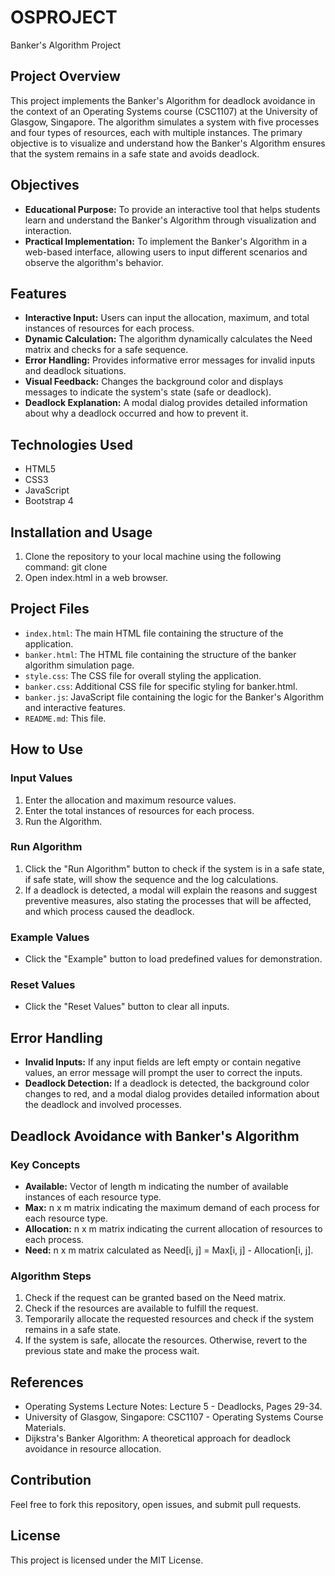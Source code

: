 # OSPROJECT
 Banker's Algorithm Project

## Project Overview

This project implements the Banker's Algorithm for deadlock avoidance in the context of an Operating Systems course (CSC1107) at the University of Glasgow, Singapore. The algorithm simulates a system with five processes and four types of resources, each with multiple instances. The primary objective is to visualize and understand how the Banker's Algorithm ensures that the system remains in a safe state and avoids deadlock.

## Objectives

- **Educational Purpose:** To provide an interactive tool that helps students learn and understand the Banker's Algorithm through visualization and interaction.
- **Practical Implementation:** To implement the Banker's Algorithm in a web-based interface, allowing users to input different scenarios and observe the algorithm's behavior.

## Features

- **Interactive Input:** Users can input the allocation, maximum, and total instances of resources for each process.
- **Dynamic Calculation:** The algorithm dynamically calculates the Need matrix and checks for a safe sequence.
- **Error Handling:** Provides informative error messages for invalid inputs and deadlock situations.
- **Visual Feedback:** Changes the background color and displays messages to indicate the system's state (safe or deadlock).
- **Deadlock Explanation:** A modal dialog provides detailed information about why a deadlock occurred and how to prevent it.

## Technologies Used

- HTML5
- CSS3
- JavaScript
- Bootstrap 4

## Installation and Usage

1. Clone the repository to your local machine using the following command:
    git clone <repository-url>
2. Open index.html in a web browser.

## Project Files

- `index.html`: The main HTML file containing the structure of the application.
- `banker.html`: The HTML file containing the structure of the banker algorithm simulation page.
- `style.css`: The CSS file for overall styling the application.
- `banker.css`: Additional CSS file for specific styling for banker.html.
- `banker.js`: JavaScript file containing the logic for the Banker's Algorithm and interactive features.
- `README.md`: This file.

## How to Use

### Input Values

1. Enter the allocation and maximum resource values.
2. Enter the total instances of resources for each process.
3. Run the Algorithm.

### Run Algorithm

1. Click the "Run Algorithm" button to check if the system is in a safe state, if safe state, will show the sequence and the log calculations.
2. If a deadlock is detected, a modal will explain the reasons and suggest preventive measures, also stating the processes that will be affected, and which process caused the deadlock.

### Example Values

- Click the "Example" button to load predefined values for demonstration.

### Reset Values

- Click the "Reset Values" button to clear all inputs.

## Error Handling

- **Invalid Inputs:** If any input fields are left empty or contain negative values, an error message will prompt the user to correct the inputs.
- **Deadlock Detection:** If a deadlock is detected, the background color changes to red, and a modal dialog provides detailed information about the deadlock and involved processes.

## Deadlock Avoidance with Banker's Algorithm

### Key Concepts

- **Available:** Vector of length m indicating the number of available instances of each resource type.
- **Max:** n x m matrix indicating the maximum demand of each process for each resource type.
- **Allocation:** n x m matrix indicating the current allocation of resources to each process.
- **Need:** n x m matrix calculated as Need[i, j] = Max[i, j] - Allocation[i, j].

### Algorithm Steps

1. Check if the request can be granted based on the Need matrix.
2. Check if the resources are available to fulfill the request.
3. Temporarily allocate the requested resources and check if the system remains in a safe state.
4. If the system is safe, allocate the resources. Otherwise, revert to the previous state and make the process wait.

## References

- Operating Systems Lecture Notes: Lecture 5 - Deadlocks, Pages 29-34.
- University of Glasgow, Singapore: CSC1107 - Operating Systems Course Materials.
- Dijkstra's Banker Algorithm: A theoretical approach for deadlock avoidance in resource allocation.

## Contribution

Feel free to fork this repository, open issues, and submit pull requests.

## License

This project is licensed under the MIT License.
